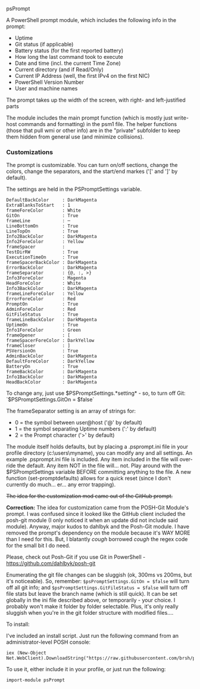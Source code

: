 psPrompt

A PowerShell prompt module, which includes the following info in the prompt:

* Uptime
* Git status (if applicable)
* Battery status (for the first reported battery)
* How long the last command took to execute
* Date and time (incl. the current Time Zone)
* Current directory (and if Read/Only)
* Current IP Address (well, the first IPv4 on the first NIC)
* PowerShell Version Number
* User and machine names

The prompt takes up the width of the screen, with right- and left-justified parts

The module includes the main prompt function (which is mostly just write-host commands and formatting) in the psm1 file. The helper functions (those that pull wmi or other info) are in the "private" subfolder to keep them hidden from general use (and minimize collisions).

### Customizations

The prompt is customizable. You can turn on/off sections, change the colors, change the separators, and the start/end markes ('[' and ']' by default).

The settings are held in the PSPromptSettings variable.

```
DefaultBackColor     : DarkMagenta
ExtraBlanksToStart   : 1
frameForeColor       : White
GitOn                : True
frameLine            : ─
LineBottomOn         : True
LineTopOn            : True
Info2BackColor       : DarkMagenta
Info2ForeColor       : Yellow
frameSpacer          :
TestDirRW            : True
ExecutionTimeOn      : True
frameSpacerBackColor : DarkMagenta
ErrorBackColor       : DarkMagenta
frameSeparator       : {@, :, >}
Info3ForeColor       : Magenta
HeadForeColor        : White
Info3BackColor       : DarkMagenta
frameLineForeColor   : Yellow
ErrorForeColor       : Red
PromptOn             : True
AdminForeColor       : Red
GitFileStatus        : True
frameLineBackColor   : DarkMagenta
UptimeOn             : True
Info1ForeColor       : Green
frameOpener          : [
frameSpacerForeColor : DarkYellow
frameCloser          : ]
PSVersionOn          : True
AdminBackColor       : DarkMagenta
DefaultForeColor     : DarkYellow
BatteryOn            : True
frameBackColor       : DarkMagenta
Info1BackColor       : DarkMagenta
HeadBackColor        : DarkMagenta
```

To change any, just use $PSPromptSettings.*setting* - so, to turn off Git: `$PSPromptSettings.GitOn = $false`

The frameSeparator setting is an array of strings for:
* 0 = the symbol between user@host ('@' by default)
* 1 = the symbol separating Uptime numbers (':' by default)
* 2 = the Prompt character ('>' by default)

The module itself holds defaults, but by placing a .psprompt.ini file in your profile directory (c:\users\myname), you can modify any and all settings. An example .psprompt.ini file is included. Any item included in the file will over-ride the default. Any item NOT in the file will... not. Play around with the $PSPromptSettings variable BEFORE committing anything to the file. A new function (set-promptdefaults) allows for a quick reset (since I don't currently do much... er... any error trapping).

~~The idea for the customization mod came out of the GitHub prompt.~~

**Correction:** The idea for customization came from the POSH-Git Module's prompt. I was confused since it looked like the GitHub client included the posh-git module (I only noticed it when an update did not include said module). Anyway, major kudos to dahlbyk and the Posh-Git module. I have removed the prompt's dependency on the module because it's WAY MORE than I need for this. But, I blatantly *cough* borrowed *cough* the regex code for the small bit I do need.

Please, check out Posh-Git if you use Git in PowerShell - https://github.com/dahlbyk/posh-git

Enumerating the git file changes can be sluggish (ok, 300ms vs 200ms, but it's noticeable). So, remember: `$psPromptSettings.GitOn = $false` will turn off all git info; and `$psPromptSettings.GitFileStatus = $false` will turn off file stats but leave the branch name (which is still quick). It can be set globally in the ini file described above, or temporarily - your choice. I probably won't make it folder by folder selectable. Plus, it's only really sluggish when you're in the git folder structure with modified files....

To install:

I've included an install script. Just run the following command from an administrator-level POSH console:

```
iex (New-Object Net.WebClient).DownloadString("https://raw.githubusercontent.com/brsh/psPrompt/master/install.ps1")
```

To use it, either include it in your profile, or just run the following:

```
import-module psPrompt
```

